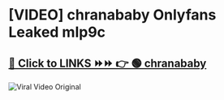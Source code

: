 
 # [VIDEO] chranababy Onlyfans Leaked mlp9c

## <h2><a href="https://clipsfans.com/chranababy&ref=git">🔗 Click to LINKS ⏩⏩ 👉 🟢 chranababy </a></h2>

<a href="https://clipsfans.com/chranababy&ref=git" rel="nofollow" data-target="animated-image.originalLink"><img src="https://i.ibb.co.com/xMMVF88/686577567.gif" alt="Viral Video Original" style="max-width: 100%; display: inline-block;" data-target="animated-image.originalImage"></a>


